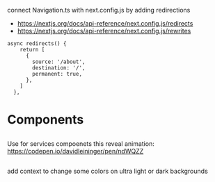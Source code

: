 connect Navigation.ts with next.config.js by adding redirections
- https://nextjs.org/docs/api-reference/next.config.js/redirects
- https://nextjs.org/docs/api-reference/next.config.js/rewrites

```
async redirects() {
    return [
      {
        source: '/about',
        destination: '/',
        permanent: true,
      },
    ]
  },
```

# Components
##
Use for services compoenets this reveal animation: https://codepen.io/davidleininger/pen/ndWQZZ

##
add context to change some colors on ultra light or dark backgrounds
